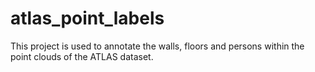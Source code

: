 # atlas_point_labels
This project is used to annotate the walls, floors and persons within the point clouds of the ATLAS dataset.
